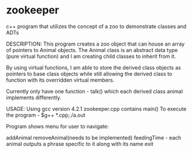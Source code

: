 zookeeper
=============

c++ program that utilizes the concept of a zoo to demonstrate classes and ADTs

DESCRIPTION:
This program creates a zoo object that can house an array of pointers to Animal objects. The Animal class is an abstract data type (pure virtual function) and I am creating child classes to inherit from it. 

By using virtual functions, I am able to store the derived class objects as pointers to base class objects while still allowing the derived class to function with its overridden virtual members. 

Currently only have one function - talk() which each derived class animal implements differently.

USAGE:
Using gcc version 4.2.1
zookeeper.cpp contains main()
To execute the program - $g++ *.cpp;./a.out

Program shows menu for user to navigate:

addAnimal
removeAnimal(needs to be implemented)
feedingTime - each animal outputs a phrase specific to it along with its name
exit
